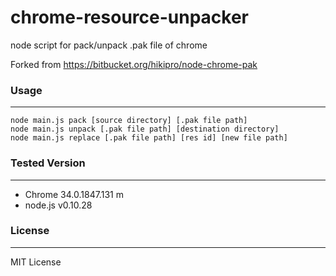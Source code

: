 chrome-resource-unpacker
=============
node script for pack/unpack .pak file of chrome

Forked from https://bitbucket.org/hikipro/node-chrome-pak


### Usage ###
-------------
    node main.js pack [source directory] [.pak file path]
    node main.js unpack [.pak file path] [destination directory]
    node main.js replace [.pak file path] [res id] [new file path]


### Tested Version ###
-------------
* Chrome 34.0.1847.131 m
* node.js v0.10.28


### License ###
-------------
MIT License

